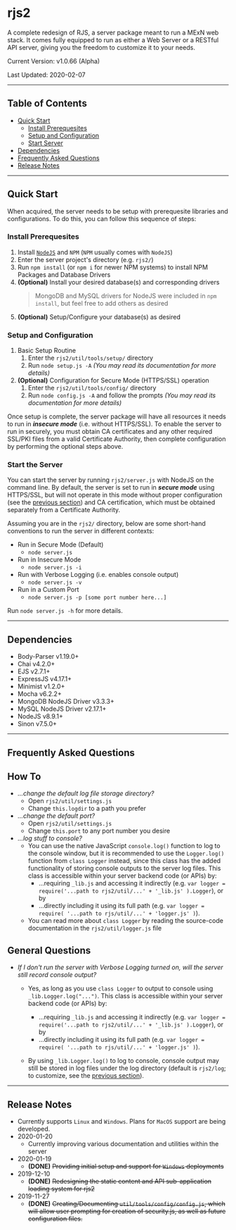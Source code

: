 # rjs2

A complete redesign of RJS, a server package meant to run a MExN web stack. It comes fully equipped to run as either a Web Server or a RESTful API server, giving you the freedom to customize it to your needs.

Current Version: v1.0.66 (Alpha)

Last Updated: 2020-02-07

---

## **Table of Contents**

- [Quick Start](#quick-start)
    - [Install Prerequesites](#install-prerequesites)
    - [Setup and Configuration](#setup-and-configuration)
    - [Start Server](#start-server)
- [Dependencies](#dependencies)
- [Frequently Asked Questions](#frequently-asked-questions)
- [Release Notes](#release-notes)

---

## **Quick Start**

When acquired, the server needs to be setup with prerequesite libraries and configurations. To do this, you can follow this sequence of steps:

### **Install Prerequesites**

1. Install [`NodeJS`](https://nodejs.org/) and `NPM` (`NPM` usually comes with `NodeJS`)
1. Enter the server project's directory (e.g. `rjs2/`)
1. Run `npm install` (or `npm i` for newer NPM systems) to install NPM Packages and Database Drivers
1. **(Optional)** Install your desired database(s) and corresponding drivers
    > MongoDB and MySQL drivers for NodeJS were included in `npm install`, but feel free to add others as desired
1. **(Optional)** Setup/Configure your database(s) as desired

### **Setup and Configuration**

1. Basic Setup Routine
    1. Enter the `rjs2/util/tools/setup/` directory
    1. Run `node setup.js -A` _(You may read its documentation for more details)_
1. **(Optional)** Configuration for Secure Mode (HTTPS/SSL) operation
    1. Enter the `rjs2/util/tools/config/` directory
    1. Run `node config.js -A` and follow the prompts _(You may read its documentation for more details)_

Once setup is complete, the server package will have all resources it needs to run in _**insecure mode**_ (i.e. without HTTPS/SSL). To enable the server to run in securely, you must obtain CA certificates and any other required SSL/PKI files from a valid Certificate Authority, then complete configuration by performing the optional steps above.

### **Start the Server**

You can start the server by running `rjs2/server.js` with NodeJS on the command line. By default, the server is set to run in _**secure mode**_ using HTTPS/SSL, but will not operate in this mode without proper configuration (see the [previous section](#setup-and-configuration)) and CA certification, which must be obtained separately from a Certificate Authority.

Assuming you are in the `rjs2/` directory, below are some short-hand conventions to run the server in different contexts:

- Run in Secure Mode (Default)
    - `node server.js`
- Run in Insecure Mode
    - `node server.js -i`
- Run with Verbose Logging (i.e. enables console output)
    - `node server.js -v`
- Run in a Custom Port
    - `node server.js -p [some port number here...]`

Run `node server.js -h` for more details.

---

## **Dependencies**

- Body-Parser v1.19.0+
- Chai v4.2.0+
- EJS v2.7.1+
- ExpressJS v4.17.1+
- Minimist v1.2.0+
- Mocha v6.2.2+
- MongoDB NodeJS Driver v3.3.3+
- MySQL NodeJS Driver v2.17.1+
- NodeJS v8.9.1+
- Sinon v7.5.0+

---

## **Frequently Asked Questions**

## How To

- _...change the default log file storage directory?_
    - Open `rjs2/util/settings.js`
    - Change `this.logdir` to a path you prefer
- _...change the default port?_
    - Open `rjs2/util/settings.js`
    - Change `this.port` to any port number you desire
- _...log stuff to console?_
    - You can use the native JavaScript `console.log()` function to log to the console window, but it is recommended to use the `Logger.log()` function from `class Logger` instead, since this class has the added functionality of storing console outputs to the server log files. This class is accessible within your server backend code (or APIs) by:
        - ...requiring `_lib.js` and accessing it indirectly (e.g. `var logger = require('...path to rjs2/util/...' + '_lib.js' ).Logger`), or by
        - ...directly including it using its full path (e.g. `var logger = require( '...path to rjs/util/...' + 'logger.js' )`).
    - You can read more about `class Logger` by reading the source-code documentation in the `rjs2/util/logger.js` file

## General Questions

- _If I don't run the server with Verbose Logging turned on, will the server still record console output?_
    - Yes, as long as you use `class Logger` to output to console using `_lib.Logger.log("...")`. This class is accessible within your server backend code (or APIs) by:
        - ...requiring `_lib.js` and accessing it indirectly (e.g. `var logger = require('...path to rjs2/util/...' + '_lib.js' ).Logger`), or by
        - ...directly including it using its full path (e.g. `var logger = require( '...path to rjs/util/...' + 'logger.js' )`).
        
    - By using `_lib.Logger.log()` to log to console, console output may still be stored in log files under the log directory (default is `rjs2/log`; to customize, see the [previous section](#how-to)).

---

## **Release Notes**

- Currently supports `Linux` and `Windows`. Plans for `MacOS` support are being developed.
- 2020-01-20
    - Currently improving various documentation and utilities within the server
- 2020-01-19
    - **(DONE)** ~~Providing initial setup and support for `Windows` deployments~~
- 2019-12-10
    - **(DONE)** ~~Redesigning the static content and API sub-application loading system for rjs2~~
- 2019-11-27
    - **(DONE)** ~~Creating/Documenting `util/tools/config/config.js`, which will allow user prompting for creation of security.js, as well as future configuration files.~~
